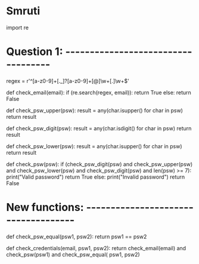 # Smruti
import re

# Question 1: -----------------------------------
regex = r'^[a-z0-9]+[\._]?[a-z0-9]+[@]\w+[.]\w+$'


def check_email(email):
    if (re.search(regex, email)):
        return True
    else:
        return False


def check_psw_upper(psw):
    result = any(char.isupper() for char in psw)
    return result


def check_psw_digit(psw):
    result = any(char.isdigit() for char in psw)
    return result


def check_psw_lower(psw):
    result = any(char.isupper() for char in psw)
    return result


def check_psw(psw):
    if (check_psw_digit(psw) and check_psw_upper(psw) and check_psw_lower(psw)
            and check_psw_digit(psw) and len(psw) >= 7):
        print("Valid password")
        return True
    else:
        print("Invalid password")
        return False


# New functions: ------------------------------------
def check_psw_equal(psw1, psw2):
    return psw1 == psw2


def check_credentials(email, psw1, psw2):
    return check_email(email) and check_psw(psw1) and check_psw_equal(
        psw1, psw2)
